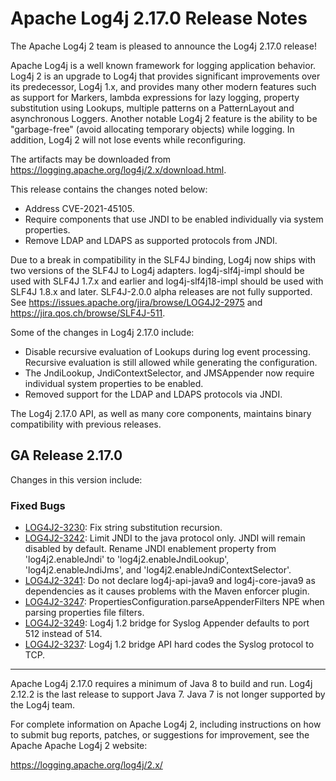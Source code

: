 <!---
 Licensed to the Apache Software Foundation (ASF) under one or more
 contributor license agreements.  See the NOTICE file distributed with
 this work for additional information regarding copyright ownership.
 The ASF licenses this file to You under the Apache License, Version 2.0
 (the "License"); you may not use this file except in compliance with
 the License.  You may obtain a copy of the License at

      http://www.apache.org/licenses/LICENSE-2.0

 Unless required by applicable law or agreed to in writing, software
 distributed under the License is distributed on an "AS IS" BASIS,
 WITHOUT WARRANTIES OR CONDITIONS OF ANY KIND, either express or implied.
 See the License for the specific language governing permissions and
 limitations under the License.
-->
# Apache Log4j 2.17.0 Release Notes

The Apache Log4j 2 team is pleased to announce the Log4j 2.17.0 release!

Apache Log4j is a well known framework for logging application behavior. Log4j 2 is an upgrade
to Log4j that provides significant improvements over its predecessor, Log4j 1.x, and provides
many other modern features such as support for Markers, lambda expressions for lazy logging,
property substitution using Lookups, multiple patterns on a PatternLayout and asynchronous
Loggers. Another notable Log4j 2 feature is the ability to be "garbage-free" (avoid allocating
temporary objects) while logging. In addition, Log4j 2 will not lose events while reconfiguring.

The artifacts may be downloaded from https://logging.apache.org/log4j/2.x/download.html.

This release contains the changes noted below:

* Address CVE-2021-45105.
* Require components that use JNDI to be enabled individually via system properties.
* Remove LDAP and LDAPS as supported protocols from JNDI.

Due to a break in compatibility in the SLF4J binding, Log4j now ships with two versions of the SLF4J to Log4j adapters.
log4j-slf4j-impl should be used with SLF4J 1.7.x and earlier and log4j-slf4j18-impl should be used with SLF4J 1.8.x and
later. SLF4J-2.0.0 alpha releases are not fully supported. See https://issues.apache.org/jira/browse/LOG4J2-2975 and
https://jira.qos.ch/browse/SLF4J-511.

Some of the changes in Log4j 2.17.0 include:

* Disable recursive evaluation of Lookups during log event processing. Recursive evaluation is still allowed while
generating the configuration.
* The JndiLookup, JndiContextSelector, and JMSAppender now require individual system properties to be enabled.
* Removed support for the LDAP and LDAPS protocols via JNDI.

The Log4j 2.17.0 API, as well as many core components, maintains binary compatibility with previous releases.

## GA Release 2.17.0

Changes in this version include:


### Fixed Bugs
* [LOG4J2-3230](https://issues.apache.org/jira/browse/LOG4J2-3230):
    Fix string substitution recursion.
* [LOG4J2-3242](https://issues.apache.org/jira/browse/LOG4J2-3242):
    Limit JNDI to the java protocol only. JNDI will remain disabled by default. Rename JNDI enablement property from 'log4j2.enableJndi' to 'log4j2.enableJndiLookup', 'log4j2.enableJndiJms', and 'log4j2.enableJndiContextSelector'.
* [LOG4J2-3241](https://issues.apache.org/jira/browse/LOG4J2-3241):
    Do not declare log4j-api-java9 and log4j-core-java9 as dependencies as it causes problems with the Maven enforcer plugin.
* [LOG4J2-3247](https://issues.apache.org/jira/browse/LOG4J2-3247):
    PropertiesConfiguration.parseAppenderFilters NPE when parsing properties file filters.
* [LOG4J2-3249](https://issues.apache.org/jira/browse/LOG4J2-3249):
    Log4j 1.2 bridge for Syslog Appender defaults to port 512 instead of 514.
* [LOG4J2-3237](https://issues.apache.org/jira/browse/LOG4J2-3237):
    Log4j 1.2 bridge API hard codes the Syslog protocol to TCP.


---

Apache Log4j 2.17.0 requires a minimum of Java 8 to build and run. Log4j 2.12.2 is the last release to support
Java 7. Java 7 is not longer supported by the Log4j team.

For complete information on Apache Log4j 2, including instructions on how to submit bug
reports, patches, or suggestions for improvement, see the Apache Apache Log4j 2 website:

https://logging.apache.org/log4j/2.x/

